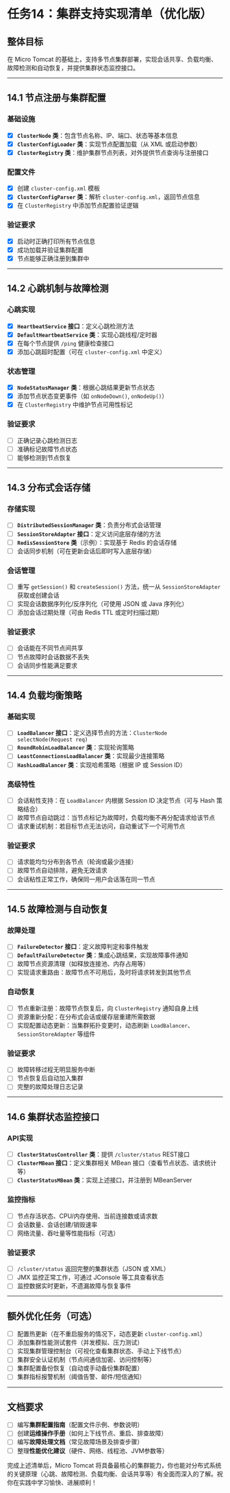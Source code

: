 # 任务14：集群支持实现清单（优化版）

## 整体目标
在 Micro Tomcat 的基础上，支持多节点集群部署，实现会话共享、负载均衡、故障检测和自动恢复，并提供集群状态监控接口。

---

## 14.1 节点注册与集群配置
### 基础设施
- [x] **`ClusterNode` 类**：包含节点名称、IP、端口、状态等基本信息  
- [x] **`ClusterConfigLoader` 类**：实现节点配置加载（从 XML 或启动参数）  
- [x] **`ClusterRegistry` 类**：维护集群节点列表，对外提供节点查询与注册接口  

### 配置文件
- [x] 创建 `cluster-config.xml` 模板  
- [x] **`ClusterConfigParser` 类**：解析 `cluster-config.xml`，返回节点信息  
- [x] 在 `ClusterRegistry` 中添加节点配置验证逻辑  

### 验证要求
- [x] 启动时正确打印所有节点信息  
- [x] 成功加载并验证集群配置  
- [x] 节点能够正确注册到集群中  

---

## 14.2 心跳机制与故障检测
### 心跳实现
- [x] **`HeartbeatService` 接口**：定义心跳检测方法  
- [x] **`DefaultHeartbeatService` 类**：实现心跳线程/定时器  
- [x] 在每个节点提供 `/ping` 健康检查接口  
- [x] 添加心跳超时配置（可在 `cluster-config.xml` 中定义）  

### 状态管理
- [x] **`NodeStatusManager` 类**：根据心跳结果更新节点状态  
- [x] 添加节点状态变更事件（如 `onNodeDown()`, `onNodeUp()`）  
- [x] 在 `ClusterRegistry` 中维护节点可用性标记  

### 验证要求
- [ ] 正确记录心跳检测日志  
- [ ] 准确标记故障节点状态  
- [ ] 能够检测到节点恢复  

---

## 14.3 分布式会话存储
### 存储实现
- [ ] **`DistributedSessionManager` 类**：负责分布式会话管理  
- [ ] **`SessionStoreAdapter` 接口**：定义访问底层存储的方法  
- [ ] **`RedisSessionStore` 类**（示例）：实现基于 Redis 的会话存储  
- [ ] 会话同步机制（可在更新会话后即时写入底层存储）

### 会话管理
- [ ] 重写 `getSession()` 和 `createSession()` 方法，统一从 `SessionStoreAdapter` 获取或创建会话  
- [ ] 实现会话数据序列化/反序列化（可使用 JSON 或 Java 序列化）  
- [ ] 添加会话过期处理（可由 Redis TTL 或定时扫描过期）  

### 验证要求
- [ ] 会话能在不同节点间共享  
- [ ] 节点故障时会话数据不丢失  
- [ ] 会话同步性能满足要求  

---

## 14.4 负载均衡策略
### 基础实现
- [ ] **`LoadBalancer` 接口**：定义选择节点的方法：`ClusterNode selectNode(Request req)`  
- [ ] **`RoundRobinLoadBalancer` 类**：实现轮询策略  
- [ ] **`LeastConnectionsLoadBalancer` 类**：实现最少连接策略  
- [ ] **`HashLoadBalancer` 类**：实现哈希策略（根据 IP 或 Session ID）  

### 高级特性
- [ ] 会话粘性支持：在 `LoadBalancer` 内根据 Session ID 决定节点（可与 Hash 策略结合）  
- [ ] 故障节点自动跳过：当节点标记为故障时，负载均衡不再分配请求给该节点  
- [ ] 请求重试机制：若目标节点无法访问，自动重试下一个可用节点  

### 验证要求
- [ ] 请求能均匀分布到各节点（轮询或最少连接）  
- [ ] 故障节点自动排除，避免无效请求  
- [ ] 会话粘性正常工作，确保同一用户会话落在同一节点  

---

## 14.5 故障检测与自动恢复
### 故障处理
- [ ] **`FailureDetector` 接口**：定义故障判定和事件触发  
- [ ] **`DefaultFailureDetector` 类**：集成心跳结果，实现故障事件通知  
- [ ] 故障节点资源清理（如释放连接池、内存占用等）  
- [ ] 实现请求重路由：故障节点不可用后，及时将请求转发到其他节点  

### 自动恢复
- [ ] 节点重新注册：故障节点恢复后，向 `ClusterRegistry` 通知自身上线  
- [ ] 资源重新分配：在分布式会话或缓存层重建所需数据  
- [ ] 实现配置动态更新：当集群拓扑变更时，动态刷新 `LoadBalancer`、`SessionStoreAdapter` 等组件  

### 验证要求
- [ ] 故障转移过程无明显服务中断  
- [ ] 节点恢复后自动加入集群  
- [ ] 完整的故障处理日志记录  

---

## 14.6 集群状态监控接口
### API实现
- [ ] **`ClusterStatusController` 类**：提供 `/cluster/status` REST接口  
- [ ] **`ClusterMBean` 接口**：定义集群相关 MBean 接口（查看节点状态、请求统计等）  
- [ ] **`ClusterStatusMBean` 类**：实现上述接口，并注册到 MBeanServer  

### 监控指标
- [ ] 节点存活状态、CPU/内存使用、当前连接数或请求数  
- [ ] 会话数量、会话创建/销毁速率  
- [ ] 网络流量、吞吐量等性能指标（可选）  

### 验证要求
- [ ] `/cluster/status` 返回完整的集群状态（JSON 或 XML）  
- [ ] JMX 监控正常工作，可通过 JConsole 等工具查看状态  
- [ ] 监控数据实时更新，不遗漏故障与恢复事件  

---

## 额外优化任务（可选）
- [ ] 配置热更新（在不重启服务的情况下，动态更新 `cluster-config.xml`）  
- [ ] 添加集群性能测试套件（并发模拟、压力测试）  
- [ ] 实现集群管理控制台（可视化查看集群状态、手动上下线节点）  
- [ ] 集群安全认证机制（节点间通信加密、访问控制等）  
- [ ] 集群配置备份恢复（自动或手动备份集群配置）  
- [ ] 集群指标报警机制（阈值告警、邮件/短信通知）  

---

## 文档要求
- [ ] 编写**集群配置指南**（配置文件示例、参数说明）  
- [ ] 创建**运维操作手册**（如何上下线节点、重启、排查故障）  
- [ ] 编写**故障处理文档**（常见故障场景及排查步骤）  
- [ ] 整理**性能优化建议**（硬件、网络、线程池、JVM参数等）  

完成上述清单后，Micro Tomcat 将具备最核心的集群能力，你也能对分布式系统的关键原理（心跳、故障检测、负载均衡、会话共享等）有全面而深入的了解。祝你在实践中学习愉快、进展顺利！